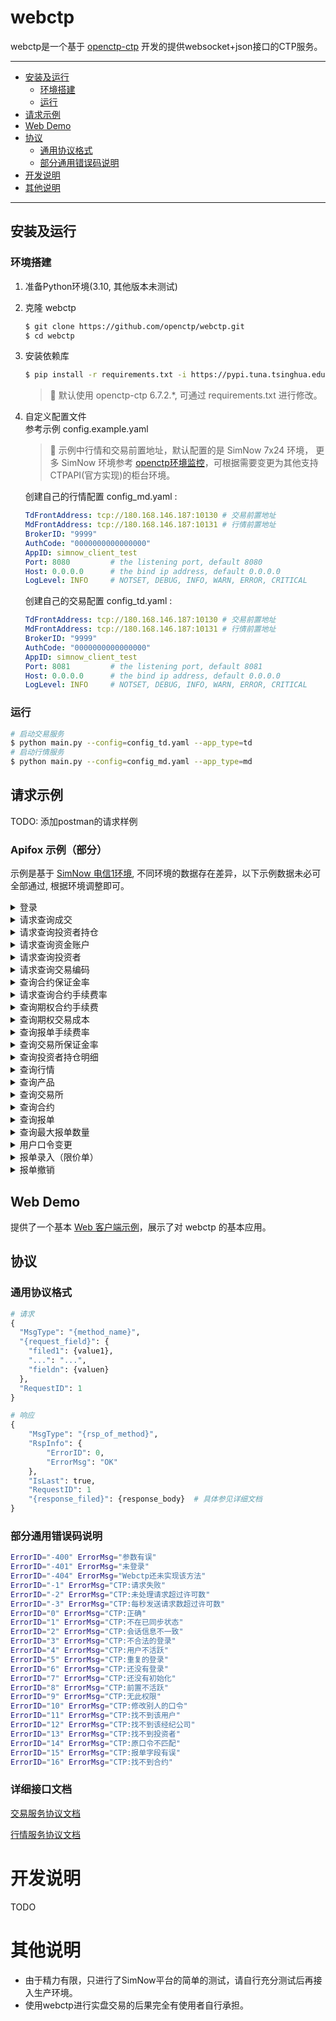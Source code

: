 # webctp

webctp是一个基于 [openctp-ctp](https://github.com/openctp/openctp-ctp-python) 开发的提供websocket+json接口的CTP服务。

---

* [安装及运行](#安装及运行)
    * [环境搭建](#环境搭建)
    * [运行](#运行)
* [请求示例](#请求示例)
* [Web Demo](#Web-Demo)
* [协议](#协议)
    * [通用协议格式](#通用协议格式)
    * [部分通用错误码说明](#部分通用错误码说明)
* [开发说明](#开发说明)
* [其他说明](#其他说明)

---

## 安装及运行

### 环境搭建

1. 准备Python环境(3.10, 其他版本未测试)
2. 克隆 webctp
   ```bash
   $ git clone https://github.com/openctp/webctp.git
   $ cd webctp
   ```
3. 安装依赖库
   ```bash
   $ pip install -r requirements.txt -i https://pypi.tuna.tsinghua.edu.cn/simple --trusted-host=pypi.tuna.tsinghua.edu.cn
   ```
   > :pushpin: 默认使用 openctp-ctp 6.7.2.*, 可通过 requirements.txt 进行修改。

4. 自定义配置文件  
   参考示例 config.example.yaml
   > :pushpin: 示例中行情和交易前置地址，默认配置的是 SimNow 7x24 环境， 更多 SimNow
   环境参考 [openctp环境监控](http://121.37.80.177)，可根据需要变更为其他支持CTPAPI(官方实现)的柜台环境。

   创建自己的行情配置 config_md.yaml :
   ```yaml 
   TdFrontAddress: tcp://180.168.146.187:10130 # 交易前置地址
   MdFrontAddress: tcp://180.168.146.187:10131 # 行情前置地址
   BrokerID: "9999"
   AuthCode: "0000000000000000"
   AppID: simnow_client_test
   Port: 8080         # the listening port, default 8080
   Host: 0.0.0.0      # the bind ip address, default 0.0.0.0
   LogLevel: INFO     # NOTSET, DEBUG, INFO, WARN, ERROR, CRITICAL
   ```
   创建自己的交易配置 config_td.yaml :
   ```yaml 
   TdFrontAddress: tcp://180.168.146.187:10130 # 交易前置地址
   MdFrontAddress: tcp://180.168.146.187:10131 # 行情前置地址
   BrokerID: "9999"
   AuthCode: "0000000000000000"
   AppID: simnow_client_test
   Port: 8081         # the listening port, default 8081
   Host: 0.0.0.0      # the bind ip address, default 0.0.0.0
   LogLevel: INFO     # NOTSET, DEBUG, INFO, WARN, ERROR, CRITICAL
   ```

### 运行

```bash
# 启动交易服务
$ python main.py --config=config_td.yaml --app_type=td
# 启动行情服务
$ python main.py --config=config_md.yaml --app_type=md
```

## 请求示例

TODO: 添加postman的请求样例

### Apifox 示例（部分）

示例是基于 [SimNow 电信1环境](http://openctp.cn/report/Simnow%A3%A8CTP%A3%A9%B7%C2%D5%E6%BB%B7%BE%B31-%B5%E7%D0%C5process%D0%D0%C7%E9.html),
不同环境的数据存在差异，以下示例数据未必可全部通过, 根据环境调整即可。

<details>
<summary>登录</summary>

<img width="900" alt="login" src="https://github.com/openctp/webctp/assets/17944025/de9f2cd4-d3eb-4b6d-b150-d274cf4d1a01">
</details>

<details>
<summary>请求查询成交</summary>

<img width="973" alt="qry_trade" src="https://github.com/openctp/webctp/assets/17944025/a754788d-5eaa-429f-81bb-d444502ee89a">
</details>

<details>
<summary>请求查询投资者持仓</summary>

<img width="978" alt="qry_investor_position" src="https://github.com/openctp/webctp/assets/17944025/e219ccdd-d48b-4567-bbb2-6a3aa2c68ae2">
</details>

<details>
<summary>请求查询资金账户</summary>

<img width="976" alt="qry_trading_account" src="https://github.com/openctp/webctp/assets/17944025/42858761-c3fe-411c-9af7-fd248c238a77">
</details>

<details>
<summary>请求查询投资者</summary>

<img width="977" alt="qry_investor" src="https://github.com/openctp/webctp/assets/17944025/d8a7cb1f-a997-48e7-ad77-81d5f261c880">
</details>

<details>
<summary>请求查询交易编码</summary>

<img width="975" alt="qry_trading_code" src="https://github.com/openctp/webctp/assets/17944025/ee46abc5-8481-4643-98a1-e6d923e003e8">
</details>

<details>
<summary>查询合约保证金率</summary>

<img width="973" alt="qry_instrument_margin_rate" src="https://github.com/openctp/webctp/assets/17944025/96707a3f-4fef-4118-aa46-373968dac3fa">
</details>

<details>
<summary>请求查询合约手续费率</summary>

<img width="975" alt="qry_instrument_commission_rate" src="https://github.com/openctp/webctp/assets/17944025/b5e84d60-bfb9-4efd-8e4b-e50bd2e3873d">
</details>

<details>
<summary>查询期权合约手续费</summary>

</details>

<details>
<summary>查询期权交易成本</summary>

</details>

<details>
<summary>查询报单手续费率</summary>

</details>

<details>
<summary>查询交易所保证金率</summary>

<img width="976" alt="qry_exchange_margin_rate" src="https://github.com/openctp/webctp/assets/17944025/2b790cc3-8521-4713-92cb-b9a2cf1f2a48">
</details>

<details>
<summary>查询投资者持仓明细</summary>

<img width="977" alt="qry_investor_position_detail" src="https://github.com/openctp/webctp/assets/17944025/8bef07b8-5024-4499-b6a7-aa754b1d69cd">
</details>

<details>
<summary>查询行情</summary>

<img width="974" alt="qry_depth_market_data" src="https://github.com/openctp/webctp/assets/17944025/1efe7bca-7166-4c22-8d4a-750054890d6a">
</details>

<details>
<summary>查询产品</summary>

<img width="977" alt="qry_product" src="https://github.com/openctp/webctp/assets/17944025/398fc449-a6b4-487e-a62c-37314d0cee52">
</details>

<details>
<summary>查询交易所</summary>

<img width="974" alt="qry_exchange" src="https://github.com/openctp/webctp/assets/17944025/24ac101d-fadb-48e8-b0e2-8698ec802f84">
</details>

<details>
<summary>查询合约</summary>

<img width="979" alt="qry_instrument" src="https://github.com/openctp/webctp/assets/17944025/12860cda-aa82-44ce-a05b-4f666c27b3ab">
</details>

<details>
<summary>查询报单</summary>

<img width="897" alt="qr_order" src="https://github.com/openctp/webctp/assets/17944025/faad7bbb-f5fa-40c3-a4b8-f74334d3bc2a">
</details>

<details>
<summary>查询最大报单数量</summary>

<img width="898" alt="qry_max_order_volume" src="https://github.com/openctp/webctp/assets/17944025/dbb71d38-55c9-472c-9ad7-58280d894292">
</details>

<details>
<summary>用户口令变更</summary>

<img width="899" alt="update_password" src="https://github.com/openctp/webctp/assets/17944025/3c3fa526-acf0-407c-9975-488f5c2c446d">
</details>

<details>
<summary>报单录入（限价单）</summary>

<img width="900" alt="order_insert" src="https://github.com/openctp/webctp/assets/17944025/5d7edf22-e15b-4f38-9aef-6341f2d2b165">
</details>

<details>
<summary>报单撤销</summary>

<img width="898" alt="order_action" src="https://github.com/openctp/webctp/assets/17944025/a0f8117a-ec7a-4793-854e-54595c8ba885">
</details>

## Web Demo

提供了一个基本 [Web 客户端示例](web/index.html)，展示了对 webctp 的基本应用。

## 协议

### 通用协议格式

``` python
# 请求
{
  "MsgType": "{method_name}",
  "{request_field}": {
    "filed1": {value1},
    "...": "...",
    "fieldn": {valuen}
  },
  "RequestID": 1
}

# 响应
{
    "MsgType": "{rsp_of_method}",
    "RspInfo": {
        "ErrorID": 0,
        "ErrorMsg": "OK"
    },
    "IsLast": true,
    "RequestID": 1
    "{response_filed}": {response_body}  # 具体参见详细文档
}
```

### 部分通用错误码说明

```bash
ErrorID="-400" ErrorMsg="参数有误"
ErrorID="-401" ErrorMsg="未登录"
ErrorID="-404" ErrorMsg="Webctp还未实现该方法"
ErrorID="-1" ErrorMsg="CTP:请求失败"
ErrorID="-2" ErrorMsg="CTP:未处理请求超过许可数"
ErrorID="-3" ErrorMsg="CTP:每秒发送请求数超过许可数"
ErrorID="0" ErrorMsg="CTP:正确"
ErrorID="1" ErrorMsg="CTP:不在已同步状态"
ErrorID="2" ErrorMsg="CTP:会话信息不一致"
ErrorID="3" ErrorMsg="CTP:不合法的登录"
ErrorID="4" ErrorMsg="CTP:用户不活跃"
ErrorID="5" ErrorMsg="CTP:重复的登录"
ErrorID="6" ErrorMsg="CTP:还没有登录"
ErrorID="7" ErrorMsg="CTP:还没有初始化"
ErrorID="8" ErrorMsg="CTP:前置不活跃"
ErrorID="9" ErrorMsg="CTP:无此权限"
ErrorID="10" ErrorMsg="CTP:修改别人的口令"
ErrorID="11" ErrorMsg="CTP:找不到该用户"
ErrorID="12" ErrorMsg="CTP:找不到该经纪公司"
ErrorID="13" ErrorMsg="CTP:找不到投资者"
ErrorID="14" ErrorMsg="CTP:原口令不匹配"
ErrorID="15" ErrorMsg="CTP:报单字段有误"
ErrorID="16" ErrorMsg="CTP:找不到合约"
```

### 详细接口文档

[交易服务协议文档](./docs/td_protocol.md)

[行情服务协议文档](./docs/md_protocol.md)

# 开发说明

TODO

# 其他说明

* 由于精力有限，只进行了SimNow平台的简单的测试，请自行充分测试后再接入生产环境。
* 使用webctp进行实盘交易的后果完全有使用者自行承担。
